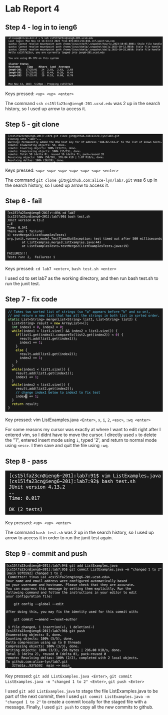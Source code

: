 # Lab Report 4

## Step 4 - log in to ieng6
![step4](step4.png)

Keys pressed: `<up> <up> <enter>`

The command `ssh cs15lfa23cn@ieng6-201.ucsd.edu` was 2 up in the search history, so I used up arrow to access it. 


## Step 5 - git clone
![step5](step5.png)

Keys pressed: `<up> <up> <up> <up> <up> <up> <enter>`

The command `git clone git@github.com:alice-lyn/lab7.git` was 6 up in the search history, so I used up arrow to access it. 


## Step 6 - fail
![step6](step6.png)

Keys pressed: `cd lab7 <enter>`, `bash test.sh <enter>`

I used cd to set lab7 as the working directory, and then run bash test.sh to run the junit test. 


## Step 7 - fix code
![step7](step7.png)

Key pressed: vim ListExamples.java `<Enter>`, `x`, `i`, `2`, `<esc>`, `:wq <enter>`

For some reasons my cursor was exactly at where I want to edit right after I entered vim, so I didnt have to move the cursor. I directly used `x` to delete the "1", entered insert mode using `i`, typed '2', and return to normal mode using `<esc>`. I then save and quit the file using `:wq`. 

## Step 8 - pass 
![step8](step8.png)

Key pressed: `<up> <up> <enter>`

The command `bash test.sh` was 2 up in the search history, so I used up arrow to access it in order to run the junit test again.

## Step 9 - commit and push 
![step9](step9.png)

Key pressed: `git add ListExamples.java <Enter>`, `git commit ListExamples.java -m "changed 1 to 2" <Enter>`, `git push <Enter>`

I used `git add ListExamples.java` to stage the file ListExamples.java to be part of the next commit, then I used `git commit ListExamples.java -m "changed 1 to 2"` to create a commit locally for the staged file with a message. Finally, I used `git push` to copy all the new commits to github.  